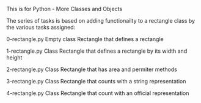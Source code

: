 This is for Python - More Classes and Objects

The series of tasks is based on adding functionailty to a 
rectangle class by the various tasks assigned:

0-rectangle.py 	Empty class Rectangle that defines a rectangle


1-rectangle.py 	Class Rectangle that defines a rectangle by its width and height

2-rectangle.py 	Class Rectangle that has area and permiter methods

3-rectangle.py 	Class Rectangle that counts with a string representation

4-rectangle.py 	Class Rectangle that count with an official representation


